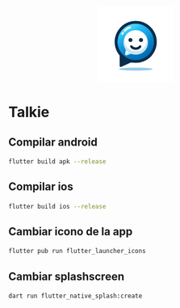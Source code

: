 <p align="center">
<img src="assets/images/logo.png" width="150"  alt="logo">
</p>

# Talkie

## Compilar android

```bash
flutter build apk --release
```

## Compilar ios

```bash
flutter build ios --release
```

## Cambiar icono de la app

```bash
flutter pub run flutter_launcher_icons
```

## Cambiar splashscreen

```bash
dart run flutter_native_splash:create
```
